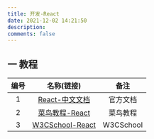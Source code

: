 ```yaml
---
title: 开发-React
date: 2021-12-02 14:21:50
description: 
comments: false
---
```


## 一 教程

| 编号 |                          名称(链接)                          |   备注    |
| :--: | :----------------------------------------------------------: | :-------: |
|  1   |        [React-中文文档](https://react.docschina.org/)        | 官方文档  |
|  2   | [菜鸟教程-React](https://www.runoob.com/react/react-tutorial.html) | 菜鸟教程  |
|  3   |      [W3CSchool-React](https://www.w3cschool.cn/react/)      | W3CSchool |